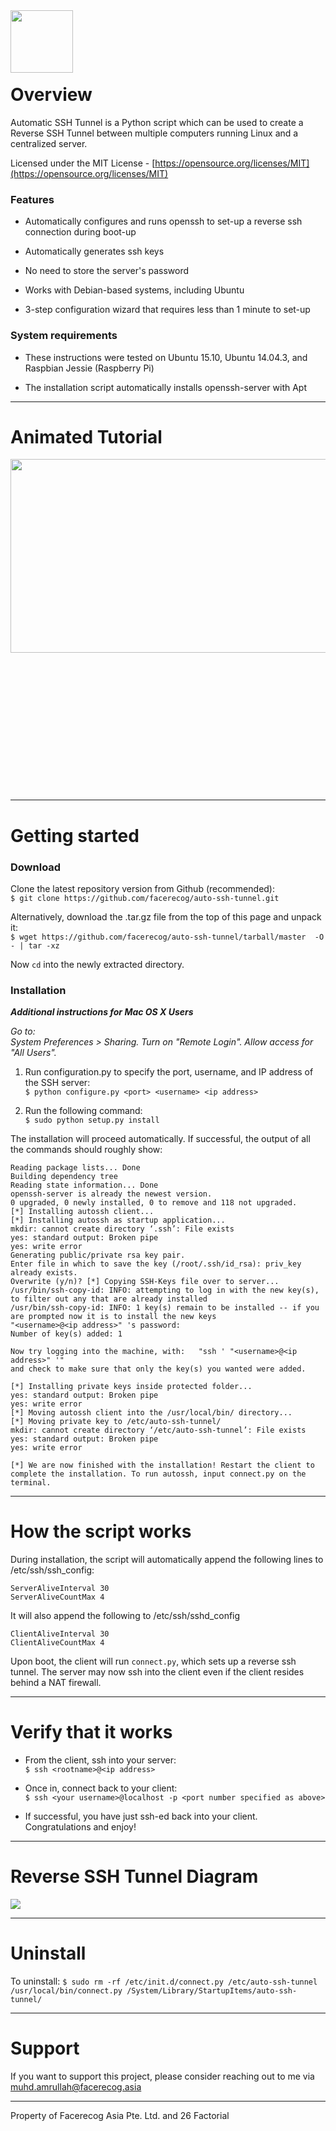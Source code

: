 <img src="https://raw.githubusercontent.com/facerecog/auto-ssh-tunnel/gh-pages/images/auto-ssh-tunnel%20logo.png" align="left" height="100" width="100" />

&nbsp;

&nbsp;
&nbsp;
&nbsp;  
&nbsp;  


#  **Overview**

Automatic SSH Tunnel is a Python script which can be used to create a Reverse SSH Tunnel between multiple computers running Linux and a centralized server.

Licensed under the MIT License - [https://opensource.org/licenses/MIT](https://opensource.org/licenses/MIT)

### Features

- Automatically configures and runs openssh to set-up a reverse ssh connection during boot-up 

- Automatically generates ssh keys

- No need to store the server's password

- Works with Debian-based systems, including Ubuntu

- 3-step configuration wizard that requires less than 1 minute to set-up  


### System requirements

- These instructions were tested on Ubuntu 15.10, Ubuntu 14.04.3, and Raspbian Jessie (Raspberry Pi)

- The installation script automatically installs openssh-server with Apt  

-----------------------

#  **Animated Tutorial**

<div style="float:left; width:100%">
    <img src="https://raw.githubusercontent.com/facerecog/auto-ssh-tunnel/gh-pages/images/intro_video.gif" align="left" width=540px height=310px  /> 
</div>


&nbsp;
&nbsp;  
&nbsp;  
&nbsp;  
&nbsp;  
&nbsp;  
&nbsp;  
&nbsp;
&nbsp;  
&nbsp;  
&nbsp;  
&nbsp;  
&nbsp;  
&nbsp;  
&nbsp;  

-----------------------

# **Getting started** 



### Download

Clone the latest repository version from Github (recommended):  
`$ git clone https://github.com/facerecog/auto-ssh-tunnel.git`  

Alternatively, download the .tar.gz  file from the top of this page and unpack it:  
`$ wget https://github.com/facerecog/auto-ssh-tunnel/tarball/master  -O - | tar -xz `  


Now `cd` into the newly extracted directory.


### Installation 

__*Additional instructions for Mac OS X Users*__

  *Go to:  
System Preferences > Sharing. Turn on "Remote Login". Allow access for "All Users".*
&nbsp;  

1. Run  configuration.py  to specify the port, username, and IP address of the SSH server:  
`$ python configure.py <port> <username> <ip address>` 

2. Run the following command:  
`$ sudo python setup.py install`  

The installation will proceed automatically. If successful, the output of all the commands should roughly show:

```
Reading package lists... Done
Building dependency tree       
Reading state information... Done
openssh-server is already the newest version.
0 upgraded, 0 newly installed, 0 to remove and 118 not upgraded.
[*] Installing autossh client...
[*] Installing autossh as startup application...
mkdir: cannot create directory ‘.ssh’: File exists
yes: standard output: Broken pipe
yes: write error
Generating public/private rsa key pair.
Enter file in which to save the key (/root/.ssh/id_rsa): priv_key already exists.
Overwrite (y/n)? [*] Copying SSH-Keys file over to server...
/usr/bin/ssh-copy-id: INFO: attempting to log in with the new key(s), to filter out any that are already installed
/usr/bin/ssh-copy-id: INFO: 1 key(s) remain to be installed -- if you are prompted now it is to install the new keys
"<username>@<ip address>" 's password: 
Number of key(s) added: 1

Now try logging into the machine, with:   "ssh ' "<username>@<ip address>" '"
and check to make sure that only the key(s) you wanted were added.

[*] Installing private keys inside protected folder...
yes: standard output: Broken pipe
yes: write error
[*] Moving autossh client into the /usr/local/bin/ directory...
[*] Moving private key to /etc/auto-ssh-tunnel/
mkdir: cannot create directory ‘/etc/auto-ssh-tunnel’: File exists
yes: standard output: Broken pipe
yes: write error

[*] We are now finished with the installation! Restart the client to complete the installation. To run autossh, input connect.py on the terminal.
```  
-------------------------


# **How the script works**  

During installation, the script will automatically append the following lines to /etc/ssh/ssh_config:
```
ServerAliveInterval 30
ServerAliveCountMax 4
```
It will also append the following to /etc/ssh/sshd_config
```
ClientAliveInterval 30
ClientAliveCountMax 4
```

Upon boot, the client will run `connect.py`, which sets up a reverse ssh tunnel. The server may now ssh into the client even if the client resides behind a NAT firewall.

-------------------------

# **Verify that it works**  

* From the client, ssh into your server:  
`$ ssh <rootname>@<ip address>`  

* Once in, connect back to your client:  
`$ ssh <your username>@localhost -p <port number specified as above>`

* If successful, you have just ssh-ed back into your client. Congratulations and enjoy!

-------------------------

# **Reverse SSH Tunnel Diagram**  

<img src="https://raw.githubusercontent.com/facerecog/auto-ssh-tunnel/gh-pages/images/Client-server%20diagram.png"/>


-------------------------

# **Uninstall**  

To uninstall:
`$ sudo rm -rf /etc/init.d/connect.py /etc/auto-ssh-tunnel /usr/local/bin/connect.py /System/Library/StartupItems/auto-ssh-tunnel/`  


-------------------------

# **Support**  

If you want to support this project, please consider reaching out to me via  muhd.amrullah@facerecog.asia  


-------------------------  
Property of Facerecog Asia Pte. Ltd. and 26 Factorial
